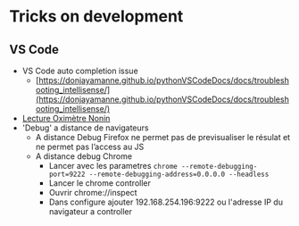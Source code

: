 # Tricks on development

## VS Code

* VS Code auto completion issue
    * [https://donjayamanne.github.io/pythonVSCodeDocs/docs/troubleshooting_intellisense/](https://donjayamanne.github.io/pythonVSCodeDocs/docs/troubleshooting_intellisense/)
* [Lecture Oximètre Nonin](https://github.com/jingl3s/NoninPulseOx)
* 'Debug' a distance de navigateurs
  * A distance Debug Firefox ne permet pas de previsualiser le résulat et ne permet pas l’access au JS
  * A distance debug Chrome
    * Lancer avec les parametres
        `chrome --remote-debugging-port=9222 --remote-debugging-address=0.0.0.0 --headless`
    * Lancer le chrome controller
    * Ouvrir chrome://inspect
    * Dans configure ajouter 192.168.254.196:9222 ou l'adresse IP du navigateur a controller

